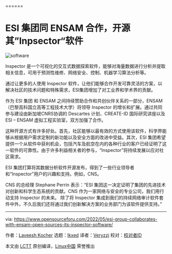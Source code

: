 [#]: subject: "ESI Group Collaborates With ENSAM, Open Sources Its “Inspector”  Software" 
[#]: via: "https://www.opensourceforu.com/2022/05/esi-group-collaborates-with-ensam-open-sources-its-inspector-software/"
[#]: author: "Laveesh Kocher https://www.opensourceforu.com/author/laveesh-kocher/"
[#]: collector: "lkxed"
[#]: translator: "Veryzzj"
[#]: reviewer: " "
[#]: publisher: " "
[#]: url: " "

======

ESI 集团同 ENSAM 合作，开源其”Inpsector“软件
======

![software][1]

Inspector 是一个可视化的交互式数据探索软件，能够对海量数据进行分析并提取相关信息，可用于预测性维修、网络安全、控制、机器学习算法分析等。

通过让更多的人使用 Inspector 软件，让他们能够合作开发可靠灵活的方案，以解决社区的技术问题和特殊需求，ESI集团增加了对工业界和学术界的贡献。

作为 ESI 集团 和 ENSAM 之间持续赞助合作和共创伙伴关系的一部分，ENSAM（巴黎高科国立高等工程技术大学）将领导 Inspector 的增长和扩展。通过共同参与建设由新加坡CNRS协调的 Descartes 计划、CREATE-ID 国际研究讲座以及 ESI – ENSAM 虚拟工程实验室，双方加强了合作。

这种开源方式有许多好处。首先，社区能够以最有效的方式使用该软件，科学界能够从根据用户需求定制的新功能以及安全方面的改进中受益。其次，ESI 集团希望提供一个从软件中获利机会，包括汽车及航空在内的各种行业的客户已经证明了这一软件的可靠性。由于许多利益相关者的参与，“Inspector”将持续发展以应对社区需求。

ESI 集团打算将其数据分析软件开源发布，得到了一些行业领导者和“Inspector”用户的兴趣和支持。例如，CNS。

CNS 的总经理 Stephane Perrin 表示：“ESI 集团这一决定证明了集团的先进技术对创新和科学生态系统的贡献。CNS 作为一家网络与安全的专业公司，我们用行动支持 Inspector 的未来。 除了将 Inspector 集成到我们的持续网络审计软件套件中外，不久后我们还将通过我们创新解决方案的业务部门为该软件提供支持。”

--------------------------------------------------------------------------------

via: https://www.opensourceforu.com/2022/05/esi-group-collaborates-with-ensam-open-sources-its-inspector-software/

作者：[Laveesh Kocher][a]
选题：[lkxed][b]
译者：[Veryzzj](https://github.com/Veryzzj)
校对：[校对者ID](https://github.com/校对者ID)

本文由 [LCTT](https://github.com/LCTT/TranslateProject) 原创编译，[Linux中国](https://linux.cn/) 荣誉推出

[a]: https://www.opensourceforu.com/author/laveesh-kocher/
[b]: https://github.com/lkxed
[1]: https://www.opensourceforu.com/wp-content/uploads/2022/05/software-696x371.jpg
